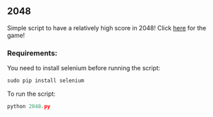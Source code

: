 ## 2048
Simple script to have a relatively high score in 2048!
Click [here][gm] for the game!

### Requirements:  
You need to install selenium before running the script:  
```python  
sudo pip install selenium  
```  
To run the script:  
```python  
python 2048.py  
```


[gm]:https://gabrielecirulli.github.io/2048/
